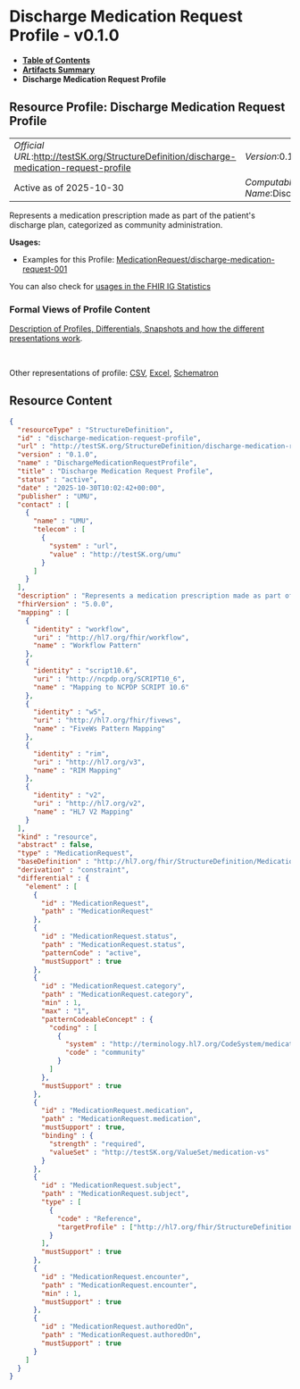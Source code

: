 # Discharge Medication Request Profile - v0.1.0

* [**Table of Contents**](toc.md)
* [**Artifacts Summary**](artifacts.md)
* **Discharge Medication Request Profile**

## Resource Profile: Discharge Medication Request Profile 

| | |
| :--- | :--- |
| *Official URL*:http://testSK.org/StructureDefinition/discharge-medication-request-profile | *Version*:0.1.0 |
| Active as of 2025-10-30 | *Computable Name*:DischargeMedicationRequestProfile |

 
Represents a medication prescription made as part of the patient's discharge plan, categorized as community administration. 

**Usages:**

* Examples for this Profile: [MedicationRequest/discharge-medication-request-001](MedicationRequest-discharge-medication-request-001.md)

You can also check for [usages in the FHIR IG Statistics](https://packages2.fhir.org/xig/SKtestIG|current/StructureDefinition/discharge-medication-request-profile)

### Formal Views of Profile Content

 [Description of Profiles, Differentials, Snapshots and how the different presentations work](http://build.fhir.org/ig/FHIR/ig-guidance/readingIgs.html#structure-definitions). 

 

Other representations of profile: [CSV](StructureDefinition-discharge-medication-request-profile.csv), [Excel](StructureDefinition-discharge-medication-request-profile.xlsx), [Schematron](StructureDefinition-discharge-medication-request-profile.sch) 



## Resource Content

```json
{
  "resourceType" : "StructureDefinition",
  "id" : "discharge-medication-request-profile",
  "url" : "http://testSK.org/StructureDefinition/discharge-medication-request-profile",
  "version" : "0.1.0",
  "name" : "DischargeMedicationRequestProfile",
  "title" : "Discharge Medication Request Profile",
  "status" : "active",
  "date" : "2025-10-30T10:02:42+00:00",
  "publisher" : "UMU",
  "contact" : [
    {
      "name" : "UMU",
      "telecom" : [
        {
          "system" : "url",
          "value" : "http://testSK.org/umu"
        }
      ]
    }
  ],
  "description" : "Represents a medication prescription made as part of the patient's discharge plan, categorized as community administration.",
  "fhirVersion" : "5.0.0",
  "mapping" : [
    {
      "identity" : "workflow",
      "uri" : "http://hl7.org/fhir/workflow",
      "name" : "Workflow Pattern"
    },
    {
      "identity" : "script10.6",
      "uri" : "http://ncpdp.org/SCRIPT10_6",
      "name" : "Mapping to NCPDP SCRIPT 10.6"
    },
    {
      "identity" : "w5",
      "uri" : "http://hl7.org/fhir/fivews",
      "name" : "FiveWs Pattern Mapping"
    },
    {
      "identity" : "rim",
      "uri" : "http://hl7.org/v3",
      "name" : "RIM Mapping"
    },
    {
      "identity" : "v2",
      "uri" : "http://hl7.org/v2",
      "name" : "HL7 V2 Mapping"
    }
  ],
  "kind" : "resource",
  "abstract" : false,
  "type" : "MedicationRequest",
  "baseDefinition" : "http://hl7.org/fhir/StructureDefinition/MedicationRequest",
  "derivation" : "constraint",
  "differential" : {
    "element" : [
      {
        "id" : "MedicationRequest",
        "path" : "MedicationRequest"
      },
      {
        "id" : "MedicationRequest.status",
        "path" : "MedicationRequest.status",
        "patternCode" : "active",
        "mustSupport" : true
      },
      {
        "id" : "MedicationRequest.category",
        "path" : "MedicationRequest.category",
        "min" : 1,
        "max" : "1",
        "patternCodeableConcept" : {
          "coding" : [
            {
              "system" : "http://terminology.hl7.org/CodeSystem/medicationrequest-admin-location",
              "code" : "community"
            }
          ]
        },
        "mustSupport" : true
      },
      {
        "id" : "MedicationRequest.medication",
        "path" : "MedicationRequest.medication",
        "mustSupport" : true,
        "binding" : {
          "strength" : "required",
          "valueSet" : "http://testSK.org/ValueSet/medication-vs"
        }
      },
      {
        "id" : "MedicationRequest.subject",
        "path" : "MedicationRequest.subject",
        "type" : [
          {
            "code" : "Reference",
            "targetProfile" : ["http://hl7.org/fhir/StructureDefinition/Patient"]
          }
        ],
        "mustSupport" : true
      },
      {
        "id" : "MedicationRequest.encounter",
        "path" : "MedicationRequest.encounter",
        "min" : 1,
        "mustSupport" : true
      },
      {
        "id" : "MedicationRequest.authoredOn",
        "path" : "MedicationRequest.authoredOn",
        "mustSupport" : true
      }
    ]
  }
}

```
